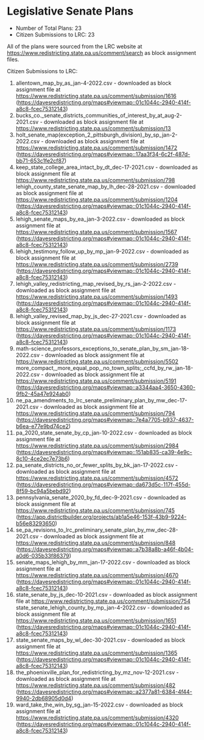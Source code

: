 # Legislative Senate Plans

* Number of Total Plans: 23
* Citizen Submissions to LRC: 23

All of the plans were sourced from the LRC website at <https://www.redistricting.state.pa.us/comment/search> as block assignment files. 

Citizen Submissions to LRC:

1. allentown_map_by_as_jan-4-2022.csv - downloaded as block assignment file at https://www.redistricting.state.pa.us/comment/submission/1616 (https://davesredistricting.org/maps#viewmap::01c1044c-2940-414f-a8c8-fcec75312143)
1. bucks_co._senate_districts_communities_of_interest_by_at_aug-2-2021.csv - downloaded as block assignment file at https://www.redistricting.state.pa.us/comment/submission/13
1. holt_senate_map(exception_2_pittsburgh_division)_by_sp_jan-2-2022.csv - downloaded as block assignment file at https://www.redistricting.state.pa.us/comment/submission/1472 (https://davesredistricting.org/maps#viewmap::17aa3f34-6c2f-487d-bb71-653c1fe2cf87)
1. keep_state_college_area_intact_by_dt_dec-17-2021.csv - downloaded as block assignment file at https://www.redistricting.state.pa.us/comment/submission/798
lehigh_county_state_senate_map_by_lh_dec-28-2021.csv - downloaded as block assignment file at https://www.redistricting.state.pa.us/comment/submission/1204 (https://davesredistricting.org/maps#viewmap::01c1044c-2940-414f-a8c8-fcec75312143)
1. lehigh_senate_maps_by_ea_jan-3-2022.csv - downloaded as block assignment file at https://www.redistricting.state.pa.us/comment/submission/1567 (https://davesredistricting.org/maps#viewmap::01c1044c-2940-414f-a8c8-fcec75312143)
1. lehigh_testimony_follow_up_by_mp_jan-9-2022.csv - downloaded as block assignment file at https://www.redistricting.state.pa.us/comment/submission/2739 (https://davesredistricting.org/maps#viewmap::01c1044c-2940-414f-a8c8-fcec75312143)
1. lehigh_valley_redistricting_map_revised_by_rs_jan-2-2022.csv - downloaded as block assignment file at https://www.redistricting.state.pa.us/comment/submission/1493 (https://davesredistricting.org/maps#viewmap::01c1044c-2940-414f-a8c8-fcec75312143)
1. lehigh_valley_revised_map_by_js_dec-27-2021.csv - downloaded as block assignment file at https://www.redistricting.state.pa.us/comment/submission/1173 (https://davesredistricting.org/maps#viewmap::01c1044c-2940-414f-a8c8-fcec75312143)
1. math-science_professors_exceptions_to_senate_plan_by_sm_jan-18-2022.csv - downloaded as block assignment file at https://www.redistricting.state.pa.us/comment/submission/5502
more_compact,_more_equal_pop,_no_town_splits;_ccfd_by_rw_jan-18-2022.csv - downloaded as block assignment file at https://www.redistricting.state.pa.us/comment/submission/5191 (https://davesredistricting.org/maps#viewmap::a3344aa4-3650-4360-9fb2-45a47e924ab0)
1. ne_pa_amendments_to_lrc_senate_preliminary_plan_by_mw_dec-17-2021.csv - downloaded as block assignment file at https://www.redistricting.state.pa.us/comment/submission/794 (https://davesredistricting.org/maps#viewmap::7e4a7705-b937-4637-b6ea-e77e9bd74ce2)
1. pa_2020_state_senate_by_cp_jan-10-2022.csv - downloaded as block assignment file at https://www.redistricting.state.pa.us/comment/submission/2984 (https://davesredistricting.org/maps#viewmap::151ab835-ca39-4e9c-8c10-4ce2ec7e73b6)
1. pa_senate_districts_no_or_fewer_splits_by_bk_jan-17-2022.csv - downloaded as block assignment file at https://www.redistricting.state.pa.us/comment/submission/4572 (https://davesredistricting.org/maps#viewmap::da673d5c-117f-455d-8f59-bc94a5bebd92)
1. pennsylvania_senate_2020_by_fd_dec-9-2021.csv - downloaded as block assignment file at https://www.redistricting.state.pa.us/comment/submission/745 (https://app.districtbuilder.org/projects/ab1a5e46-153f-43b9-9224-b56e83293650)
1. se_pa_revisions_to_lrc_preliminary_senate_plan_by_mw_dec-28-2021.csv - downloaded as block assignment file at https://www.redistricting.state.pa.us/comment/submission/848 (https://davesredistricting.org/maps#viewmap::a7b38a8b-a46f-4b04-a0d6-035b33f86379)
1. senate_maps_lehigh_by_mm_jan-17-2022.csv - downloaded as block assignment file at https://www.redistricting.state.pa.us/comment/submission/4670 (https://davesredistricting.org/maps#viewmap::01c1044c-2940-414f-a8c8-fcec75312143)
1. state_senate_by_js_dec-10-2021.csv - downloaded as block assignment file at https://www.redistricting.state.pa.us/comment/submission/754
state_senate_lehigh_county_by_mp_jan-4-2022.csv - downloaded as block assignment file at https://www.redistricting.state.pa.us/comment/submission/1651 (https://davesredistricting.org/maps#viewmap::01c1044c-2940-414f-a8c8-fcec75312143)
1. state_senate_maps_by_wl_dec-30-2021.csv - downloaded as block assignment file at https://www.redistricting.state.pa.us/comment/submission/1365 (https://davesredistricting.org/maps#viewmap::01c1044c-2940-414f-a8c8-fcec75312143)
1. the_phoenixville_plan_for_redistricting_by_mz_nov-12-2021.csv - downloaded as block assignment file at https://www.redistricting.state.pa.us/comment/submission/482 (https://davesredistricting.org/maps#viewmap::a2377a81-6384-4f44-9940-2db68905d0d4)
1. ward_take_the_win_by_sg_jan-15-2022.csv - downloaded as block assignment file at https://www.redistricting.state.pa.us/comment/submission/4320 (https://davesredistricting.org/maps#viewmap::01c1044c-2940-414f-a8c8-fcec75312143)
